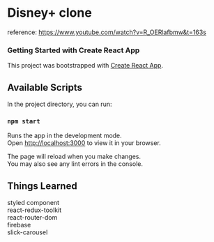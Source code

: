 # Disney+ clone
reference: https://www.youtube.com/watch?v=R_OERlafbmw&t=163s
### Getting Started with Create React App

This project was bootstrapped with [Create React App](https://github.com/facebook/create-react-app).

## Available Scripts

In the project directory, you can run:

### `npm start`

Runs the app in the development mode.\
Open [http://localhost:3000](http://localhost:3000) to view it in your browser.

The page will reload when you make changes.\
You may also see any lint errors in the console.

## Things Learned
styled component\
react-redux-toolkit\
react-router-dom\
firebase\
slick-carousel

